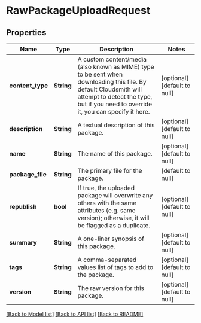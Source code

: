# RawPackageUploadRequest

## Properties
Name | Type | Description | Notes
------------ | ------------- | ------------- | -------------
**content_type** | **String** | A custom content/media (also known as MIME) type to be sent when downloading this file. By default Cloudsmith will attempt to detect the type, but if you need to override it, you can specify it here. | [optional] [default to null]
**description** | **String** | A textual description of this package. | [optional] [default to null]
**name** | **String** | The name of this package. | [optional] [default to null]
**package_file** | **String** | The primary file for the package. | [default to null]
**republish** | **bool** | If true, the uploaded package will overwrite any others with the same attributes (e.g. same version); otherwise, it will be flagged as a duplicate. | [optional] [default to null]
**summary** | **String** | A one-liner synopsis of this package. | [optional] [default to null]
**tags** | **String** | A comma-separated values list of tags to add to the package. | [optional] [default to null]
**version** | **String** | The raw version for this package. | [optional] [default to null]

[[Back to Model list]](../README.md#documentation-for-models) [[Back to API list]](../README.md#documentation-for-api-endpoints) [[Back to README]](../README.md)


